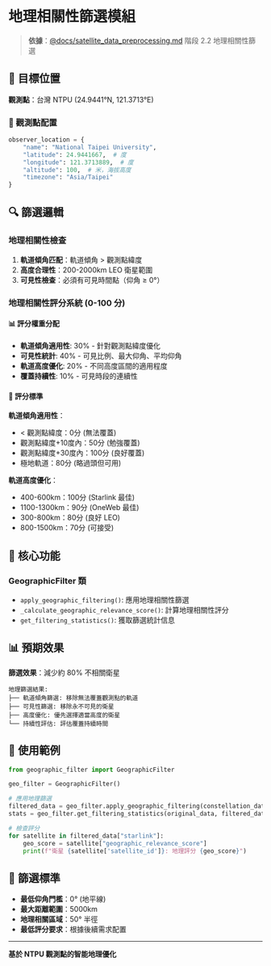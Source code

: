 # 地理相關性篩選模組

> **依據**：[@docs/satellite_data_preprocessing.md](../../docs/satellite_data_preprocessing.md) 階段 2.2 地理相關性篩選

## 🎯 目標位置

**觀測點**：台灣 NTPU (24.9441°N, 121.3713°E)

### 📍 觀測點配置
```python
observer_location = {
    "name": "National Taipei University",
    "latitude": 24.9441667,  # 度
    "longitude": 121.3713889,  # 度  
    "altitude": 100,  # 米，海拔高度
    "timezone": "Asia/Taipei"
}
```

## 🔍 篩選邏輯

### 地理相關性檢查

1. **軌道傾角匹配**：軌道傾角 > 觀測點緯度
2. **高度合理性**：200-2000km LEO 衛星範圍
3. **可見性檢查**：必須有可見時間點（仰角 ≥ 0°）

### 地理相關性評分系統 (0-100 分)

#### 📊 評分權重分配
- **軌道傾角適用性**: 30% - 針對觀測點緯度優化
- **可見性統計**: 40% - 可見比例、最大仰角、平均仰角
- **軌道高度優化**: 20% - 不同高度區間的適用程度
- **覆蓋持續性**: 10% - 可見時段的連續性

#### 🎯 評分標準

**軌道傾角適用性**：
- < 觀測點緯度：0分 (無法覆蓋)
- 觀測點緯度+10度內：50分 (勉強覆蓋)  
- 觀測點緯度+30度內：100分 (良好覆蓋)
- 極地軌道：80分 (略過頭但可用)

**軌道高度優化**：
- 400-600km：100分 (Starlink 最佳)
- 1100-1300km：90分 (OneWeb 最佳)
- 300-800km：80分 (良好 LEO)
- 800-1500km：70分 (可接受)

## 🔧 核心功能

### GeographicFilter 類

- `apply_geographic_filtering()`: 應用地理相關性篩選
- `_calculate_geographic_relevance_score()`: 計算地理相關性評分  
- `get_filtering_statistics()`: 獲取篩選統計信息

## 📊 預期效果

**篩選效果**：減少約 80% 不相關衛星

```
地理篩選結果:
├── 軌道傾角篩選: 移除無法覆蓋觀測點的軌道
├── 可見性篩選: 移除永不可見的衛星
├── 高度優化: 優先選擇適當高度的衛星  
└── 持續性評估: 評估覆蓋持續時間
```

## 🚀 使用範例

```python
from geographic_filter import GeographicFilter

geo_filter = GeographicFilter()

# 應用地理篩選
filtered_data = geo_filter.apply_geographic_filtering(constellation_data)
stats = geo_filter.get_filtering_statistics(original_data, filtered_data)

# 檢查評分
for satellite in filtered_data["starlink"]:
    geo_score = satellite["geographic_relevance_score"]
    print(f"衛星 {satellite['satellite_id']}: 地理評分 {geo_score}")
```

## 🎯 篩選標準

- **最低仰角門檻**：0° (地平線)
- **最大距離範圍**：5000km
- **地理相關區域**：50° 半徑
- **最低評分要求**：根據後續需求配置

---

**基於 NTPU 觀測點的智能地理優化**
